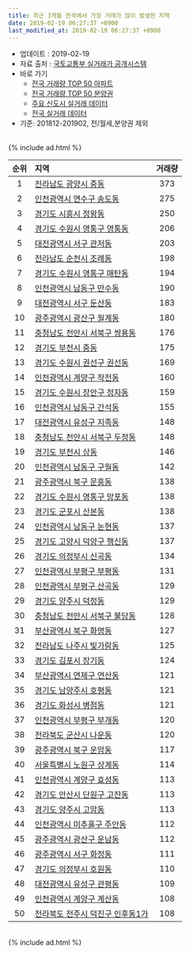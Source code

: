 ```yaml
---
title: 최근 3개월 전국에서 가장 거래가 많이 발생한 지역
date: 2019-02-19 06:27:37 +0900
last_modified_at: 2019-02-19 06:27:37 +0900
---
```


* 업데이트 : 2019-02-19
* 자료 출처 : [국토교통부 실거래가 공개시스템](http://rt.molit.go.kr)
* 바로 가기
    * [전국 거래량 TOP 50 아파트](https://ayogom.github.io/apt-trade-info/최근-3개월-전국에서-가장-거래가-많이-발생한-아파트)
    * [전국 거래량 TOP 50 분양권](https://ayogom.github.io/apt-trade-info/최근-3개월-전국에서-가장-거래가-많이-발생한-분양권)
    * [주요 신도시 실거래 데이터](https://ayogom.github.io/apt-trade-info/주요-신도시)
    * [전국 실거래 데이터](https://ayogom.github.io/apt-trade-info/전국)
* 기준: 201812-201902, 전/월세,분양권 제외

<br>
{% include ad.html %}
<br>


|순위|지역|거래량|
|:---:|:---|:---:|
|1|[전라남도 광양시 중동](https://ayogom.github.io/apt-trade-info/전라남도-광양시-중동)|373|
|2|[인천광역시 연수구 송도동](https://ayogom.github.io/apt-trade-info/인천광역시-연수구-송도동)|275|
|3|[경기도 시흥시 정왕동](https://ayogom.github.io/apt-trade-info/경기도-시흥시-정왕동)|250|
|4|[경기도 수원시 영통구 영통동](https://ayogom.github.io/apt-trade-info/경기도-수원시-영통구-영통동)|206|
|5|[대전광역시 서구 관저동](https://ayogom.github.io/apt-trade-info/대전광역시-서구-관저동)|203|
|6|[전라남도 순천시 조례동](https://ayogom.github.io/apt-trade-info/전라남도-순천시-조례동)|198|
|7|[경기도 수원시 영통구 매탄동](https://ayogom.github.io/apt-trade-info/경기도-수원시-영통구-매탄동)|194|
|8|[인천광역시 남동구 만수동](https://ayogom.github.io/apt-trade-info/인천광역시-남동구-만수동)|190|
|9|[대전광역시 서구 둔산동](https://ayogom.github.io/apt-trade-info/대전광역시-서구-둔산동)|183|
|10|[광주광역시 광산구 월계동](https://ayogom.github.io/apt-trade-info/광주광역시-광산구-월계동)|180|
|11|[충청남도 천안시 서북구 쌍용동](https://ayogom.github.io/apt-trade-info/충청남도-천안시-서북구-쌍용동)|176|
|12|[경기도 부천시 중동](https://ayogom.github.io/apt-trade-info/경기도-부천시-중동)|175|
|13|[경기도 수원시 권선구 권선동](https://ayogom.github.io/apt-trade-info/경기도-수원시-권선구-권선동)|169|
|14|[인천광역시 계양구 작전동](https://ayogom.github.io/apt-trade-info/인천광역시-계양구-작전동)|160|
|15|[경기도 수원시 장안구 정자동](https://ayogom.github.io/apt-trade-info/경기도-수원시-장안구-정자동)|159|
|16|[인천광역시 남동구 간석동](https://ayogom.github.io/apt-trade-info/인천광역시-남동구-간석동)|155|
|17|[대전광역시 유성구 지족동](https://ayogom.github.io/apt-trade-info/대전광역시-유성구-지족동)|148|
|18|[충청남도 천안시 서북구 두정동](https://ayogom.github.io/apt-trade-info/충청남도-천안시-서북구-두정동)|148|
|19|[경기도 부천시 상동](https://ayogom.github.io/apt-trade-info/경기도-부천시-상동)|146|
|20|[인천광역시 남동구 구월동](https://ayogom.github.io/apt-trade-info/인천광역시-남동구-구월동)|142|
|21|[광주광역시 북구 문흥동](https://ayogom.github.io/apt-trade-info/광주광역시-북구-문흥동)|138|
|22|[경기도 수원시 영통구 망포동](https://ayogom.github.io/apt-trade-info/경기도-수원시-영통구-망포동)|138|
|23|[경기도 군포시 산본동](https://ayogom.github.io/apt-trade-info/경기도-군포시-산본동)|138|
|24|[인천광역시 남동구 논현동](https://ayogom.github.io/apt-trade-info/인천광역시-남동구-논현동)|137|
|25|[경기도 고양시 덕양구 행신동](https://ayogom.github.io/apt-trade-info/경기도-고양시-덕양구-행신동)|137|
|26|[경기도 의정부시 신곡동](https://ayogom.github.io/apt-trade-info/경기도-의정부시-신곡동)|134|
|27|[인천광역시 부평구 부평동](https://ayogom.github.io/apt-trade-info/인천광역시-부평구-부평동)|131|
|28|[인천광역시 부평구 산곡동](https://ayogom.github.io/apt-trade-info/인천광역시-부평구-산곡동)|129|
|29|[경기도 양주시 덕정동](https://ayogom.github.io/apt-trade-info/경기도-양주시-덕정동)|129|
|30|[충청남도 천안시 서북구 불당동](https://ayogom.github.io/apt-trade-info/충청남도-천안시-서북구-불당동)|128|
|31|[부산광역시 북구 화명동](https://ayogom.github.io/apt-trade-info/부산광역시-북구-화명동)|127|
|32|[전라남도 나주시 빛가람동](https://ayogom.github.io/apt-trade-info/전라남도-나주시-빛가람동)|125|
|33|[경기도 김포시 장기동](https://ayogom.github.io/apt-trade-info/경기도-김포시-장기동)|124|
|34|[부산광역시 연제구 연산동](https://ayogom.github.io/apt-trade-info/부산광역시-연제구-연산동)|121|
|35|[경기도 남양주시 호평동](https://ayogom.github.io/apt-trade-info/경기도-남양주시-호평동)|121|
|36|[경기도 화성시 병점동](https://ayogom.github.io/apt-trade-info/경기도-화성시-병점동)|121|
|37|[인천광역시 부평구 부개동](https://ayogom.github.io/apt-trade-info/인천광역시-부평구-부개동)|120|
|38|[전라북도 군산시 나운동](https://ayogom.github.io/apt-trade-info/전라북도-군산시-나운동)|120|
|39|[광주광역시 북구 운암동](https://ayogom.github.io/apt-trade-info/광주광역시-북구-운암동)|117|
|40|[서울특별시 노원구 상계동](https://ayogom.github.io/apt-trade-info/서울특별시-노원구-상계동)|114|
|41|[인천광역시 계양구 효성동](https://ayogom.github.io/apt-trade-info/인천광역시-계양구-효성동)|113|
|42|[경기도 안산시 단원구 고잔동](https://ayogom.github.io/apt-trade-info/경기도-안산시-단원구-고잔동)|113|
|43|[경기도 양주시 고암동](https://ayogom.github.io/apt-trade-info/경기도-양주시-고암동)|113|
|44|[인천광역시 미추홀구 주안동](https://ayogom.github.io/apt-trade-info/인천광역시-미추홀구-주안동)|112|
|45|[광주광역시 광산구 운남동](https://ayogom.github.io/apt-trade-info/광주광역시-광산구-운남동)|112|
|46|[광주광역시 서구 화정동](https://ayogom.github.io/apt-trade-info/광주광역시-서구-화정동)|111|
|47|[경기도 의정부시 호원동](https://ayogom.github.io/apt-trade-info/경기도-의정부시-호원동)|110|
|48|[대전광역시 유성구 관평동](https://ayogom.github.io/apt-trade-info/대전광역시-유성구-관평동)|109|
|49|[인천광역시 계양구 계산동](https://ayogom.github.io/apt-trade-info/인천광역시-계양구-계산동)|108|
|50|[전라북도 전주시 덕진구 인후동1가](https://ayogom.github.io/apt-trade-info/전라북도-전주시-덕진구-인후동1가)|108|


<br>
{% include ad.html %}
<br>

